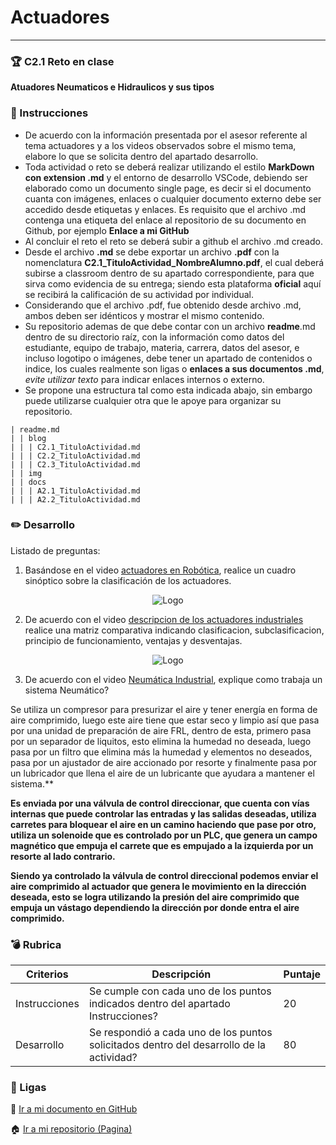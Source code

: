 # Actuadores
___


### :trophy: C2.1 Reto en clase 

**Atuadores Neumaticos e Hidraulicos y sus tipos**

### :blue_book: Instrucciones

- De acuerdo con la información presentada por el asesor referente al tema actuadores y a los videos
observados sobre el mismo tema, elabore lo que se solicita dentro del apartado desarrollo.
- Toda actividad o reto se deberá realizar utilizando el estilo **MarkDown con extension .md** y el entorno de
desarrollo VSCode, debiendo ser elaborado como un documento single page, es decir si el documento
cuanta con imágenes, enlaces o cualquier documento externo debe ser accedido desde etiquetas y enlaces.
Es requisito que el archivo .md contenga una etiqueta del enlace al repositorio de su documento en
Github, por ejemplo **Enlace a mi GitHub**
- Al concluir el reto el reto se deberá subir a github el archivo .md creado.
- Desde el archivo **.md** se debe exportar un archivo **.pdf** con la nomenclatura
**C2.1_TituloActividad_NombreAlumno.pdf**, el cual deberá subirse a classroom dentro de su apartado
correspondiente, para que sirva como evidencia de su entrega; siendo esta plataforma **oficial** aquí se
recibirá la calificación de su actividad por individual.
- Considerando que el archivo .pdf, fue obtenido desde archivo .md, ambos deben ser idénticos y mostrar el mismo contenido.
- Su repositorio ademas de que debe contar con un archivo **readme**.md dentro de su directorio raíz, con la información como datos del estudiante, equipo de trabajo, materia, carrera, datos del asesor, e incluso logotipo o imágenes, debe tener un apartado de contenidos o indice, los cuales realmente son ligas o **enlaces a sus documentos .md**, _evite utilizar texto_ para indicar enlaces internos o externo.
- Se propone una estructura tal como esta indicada abajo, sin embargo puede utilizarse cualquier otra que le apoye para organizar su repositorio.  
``` 
| readme.md
| | blog
| | | C2.1_TituloActividad.md
| | | C2.2_TituloActividad.md
| | | C2.3_TituloActividad.md
| | img
| | docs
| | | A2.1_TituloActividad.md
| | | A2.2_TituloActividad.md
```

### :pencil2: Desarrollo

Listado de preguntas:

1. Basándose en el video [actuadores en Robótica](https://www.youtube.com/watch?v=e_6rjEGWqoY), realice un cuadro sinóptico sobre la clasificación de los actuadores.

<p align="center">
    <img alt="Logo" src="../img/2.1_CuadroSinoptico_.drawio.png">
</p>

2. De acuerdo con el video [descripcion de los actuadores industriales](https://www.youtube.com/watch?v=mFsPxpFHajM) realice una matriz comparativa indicando clasificacion, subclasificacion, principio de funcionamiento, ventajas y desventajas.

<p align="center">
    <img alt="Logo" src="../img/2.1_matriz comparativa_.drawio.png">
</p>


3. De acuerdo con el video [Neumática Industrial](https://www.youtube.com/watch?v=Wee85cI6wwQ&t=394s), explique como trabaja un sistema Neumático?

Se utiliza un compresor para presurizar el aire y tener energía en forma de aire comprimido, luego este aire tiene que estar seco y limpio así que pasa por una unidad de preparación de aire FRL, dentro de esta, primero pasa por un separador de liquitos, esto elimina la humedad no deseada, luego pasa por un filtro que elimina más la humedad y elementos no deseados, pasa por un ajustador de aire accionado por resorte y finalmente pasa por un lubricador que llena el aire de un lubricante que ayudara a mantener el sistema.**

**Es enviada por una válvula de control direccionar, que cuenta con vías internas que puede controlar las entradas y las salidas deseadas, utiliza carretes para bloquear el aire en un camino haciendo que pase por otro, utiliza un solenoide que es controlado por un PLC, que genera un campo magnético que empuja el carrete que es empujado a la izquierda por un resorte al lado contrario.**

**Siendo ya controlado la válvula de control direccional podemos enviar el aire comprimido al actuador que genera le movimiento en la dirección deseada, esto se logra utilizando la presión del aire comprimido que empuja  un vástago dependiendo la dirección por donde entra el aire comprimido.**



### :bomb: Rubrica

| Criterios     | Descripción                                                                                  | Puntaje |
| ------------- | -------------------------------------------------------------------------------------------- | ------- |
| Instrucciones | Se cumple con cada uno de los puntos indicados dentro del apartado Instrucciones?            | 20 |
| Desarrollo    | Se respondió a cada uno de los puntos solicitados dentro del desarrollo de la actividad?     | 80      |

### :bookmark: Ligas

:memo: [Ir a mi documento en  GitHub](https://github.com/CotaVilla/Sistemas-Programables/blob/master/blog/C2.1_EdyCota_DreamTeam.md)


:house: [Ir a mi repositorio (Pagina)](https://github.com/CotaVilla/Sistemas-Programables)